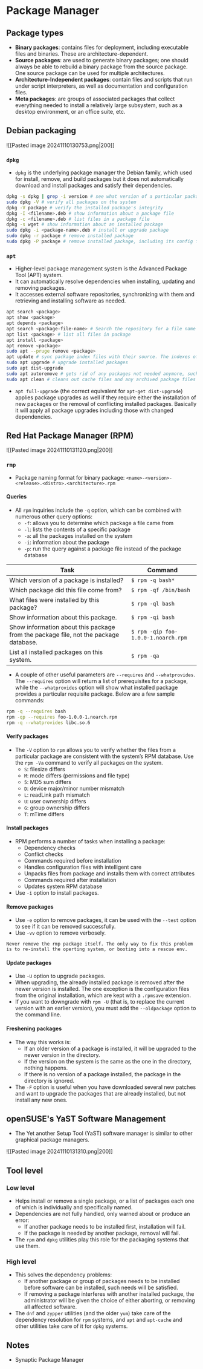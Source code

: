 # Package Manager
## Package types
- **Binary packages**: contains files for deployment, including executable files and binaries. These are architecture-dependent.
- **Source packages**: are used to generate binary packages; one should always be able to rebuild a binary package from the source package. One source package can be used for multiple architectures.
- **Architecture-Independent packages**: contain files and scripts that run under script interpreters, as well as documentation and configuration files.
- **Meta packages**: are groups of associated packages that collect everything needed to install a relatively large subsystem, such as a desktop environment, or an office suite, etc.
## Debian packaging

![[Pasted image 20241110130753.png|200]]
### `dpkg`
- `dpkg` is the underlying package manager the Debian family, which used for install, remove, and build packages but it does not automatically download and install packages and satisfy their dependencies.
```bash
dpkg -s dpkg | grep -i version # see what version of a particular package is installed
sudo dpkg -V # verify all packages on the system
dpkg -V package # verify the installed package's integrity
dpkg -I <filename>.deb # show information about a package file
dpkg -c <filename>.deb # list files in a package file
dpkg -s wget # show information about an installed package
sudo dpkg -i <package-name>.deb # install or upgrade package
sudo dpkg -r package # remove installed package
sudo dpkg -P package # remove installed package, including its config files. P stand for purge
```
### `apt`
- Higher-level package management system is the Advanced Package Tool (APT) system.
- It can automatically resolve dependencies when installing, updating and removing packages. 
- It accesses external software repositories, synchronizing with them and retrieving and installing software as needed.
```bash
apt search <package>
apt show <package>
apt depends <package>
apt search <package-file-name> # Search the repository for a file name
apt list <package> # list all files in package
apt install <package>
apt remove <package>
sudo apt --pruge remove <package>
apt update # sync package index files with their source. The indexes of available packages are fetched from the location(s) specified in /etc/apt/sources.list
sudo apt upgrade # upgrade installed packages
sudo apt dist-upgrade
sudo apt autoremove # gets rid of any packages not needed anymore, such as older Linux kernel versions:
sudo apt clean # cleans out cache files and any archived package files that have been installed
```
- `apt full-upgrade` (the correct equivalent for `apt-get dist-upgrade`) applies package upgrades as well if they require either the installation of new packages or the removal of conflicting installed packages. Basically it will apply all package upgrades including those with changed dependencies.
## Red Hat Package Manager (RPM)
![[Pasted image 20241110131120.png|200]]
### `rmp`
- Package naming format for binary package: `<name>-<version>-<release>.<distro>.<architecture>.rpm`
#### Queries
 - All `rpm` inquiries include the `-q` option, which can be combined with numerous other query options:
	- `-f`: allows you to determine which package a file came from
	- `-l`: lists the contents of a specific package
	- `-a`: all the packages installed on the system
	- `-i`: information about the package
	- `-p`: run the query against a package file instead of the package database

| Task                                                                                 | Command                             |
| ------------------------------------------------------------------------------------ | ----------------------------------- |
| Which version of a package is installed?                                             | `$ rpm -q bash*`                    |
| Which package did this file come from?                                               | `$ rpm -qf /bin/bash`               |
| What files were installed by this package?                                           | `$ rpm -ql bash`                    |
| Show information about this package.                                                 | `$ rpm -qi bash`                    |
| Show information about this package from the package file, not the package database. | `$ rpm -qip foo-1.0.0-1.noarch.rpm` |
| List all installed packages on this system.                                          | `$ rpm -qa`                         |
- A couple of other useful parameters are `--requires` and `--whatprovides`. The `--requires` option will return a list of prerequisites for a package, while the `--whatprovides` option will show what installed package provides a particular requisite package. Below are a few sample commands:
```bash
rpm -q --requires bash
rpm -qp --requires foo-1.0.0-1.noarch.rpm  
rpm -q --whatprovides libc.so.6
```
#### Verify packages
- The `-V` option to `rpm` allows you to verify whether the files from a particular package are consistent with the system’s RPM database. Use the `rpm -Va` command to verify all packages on the system.
	- `S`: filesize differs
	- `M`: mode differs (permissions and file type)
	- `5`: MD5 sum differs
	- `D`: device major/minor number mismatch
	- `L`: readLink path mismatch
	- `U`: user ownership differs
	- `G`: group ownership differs
	- `T`: mTime differs
#### Install packages
- RPM performs a number of tasks when installing a package:
	- Dependency checks
	- Conflict checks
	- Commands required before installation
	- Handles configuration files with intelligent care
	- Unpacks files from package and installs them with correct attributes
	- Commands required after installation
	- Updates system RPM database
- Use `-i` option to install packages.
#### Remove packages
- Use `-e` option to remove packages, it can be used with the `--test` option to see if it can be removed successfully.
- Use `-vv` option to remove verbosely.
```ad-warning
Never remove the rmp package itself. The only way to fix this problem is to re-install the operting system, or booting into a rescue env.
```
#### Update packages
- Use `-U` option to upgrade packages.
- When upgrading, the already installed package is removed after the newer version is installed. The one exception is the configuration files from the original installation, which are kept with a `.rpmsave` extension.
- If you want to downgrade with `rpm -U` (that is, to replace the current version with an earlier version), you must add the `--oldpackage` option to the command line.
#### Freshening packages
- The way this works is:
	- If an older version of a package is installed, it will be upgraded to the newer version in the directory.
	- If the version on the system is the same as the one in the directory, nothing happens.
	- If there is no version of a package installed, the package in the directory is ignored.
- The `-F` option is useful when you have downloaded several new patches and want to upgrade the packages that are already installed, but not install any new ones.
## openSUSE's YaST Software Management
- The Yet another Setup Tool (YaST) software manager is similar to other graphical package managers.

![[Pasted image 20241110131310.png|200]]
## Tool level
### Low level
- Helps install or remove a single package, or a list of packages each one of which is individually and specifically named.
- Dependencies are not fully handled, only warned about or produce an error:
	- If another package needs to be installed first, installation will fail.
	- If the package is needed by another package, removal will fail.
- The `rpm` and `dpkg` utilities play this role for the packaging systems that use them.
### High level
- This solves the dependency problems:
	- If another package or group of packages needs to be installed before software can be installed, such needs will be satisfied.
	- If removing a package interferes with another installed package, the administrator will be given the choice of either aborting, or removing all affected software.
- The `dnf` and `zypper` utilities (and the older `yum`) take care of the dependency resolution for `rpm` systems, and `apt` and `apt-cache` and other utilities take care of it for `dpkg` systems.
## Notes
- Synaptic Package Manager